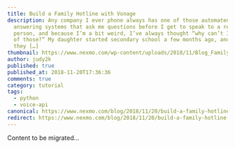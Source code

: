 ```yaml
---
title: Build a Family Hotline with Vonage
description: Any company I ever phone always has one of those automated
  answering systems that ask me questions before I get to speak to a real
  person, and because I’m a bit weird, I’ve always thought “why can’t I have one
  of those?” My daughter started secondary school a few months ago, and the form
  they […]
thumbnail: https://www.nexmo.com/wp-content/uploads/2018/11/Blog_Family-Hotline_1200x600.png
author: judy2k
published: true
published_at: 2018-11-20T17:36:36
comments: true
category: tutorial
tags:
  - python
  - voice-api
canonical: https://www.nexmo.com/blog/2018/11/20/build-a-family-hotline-dr
redirect: https://www.nexmo.com/blog/2018/11/20/build-a-family-hotline-dr
---
```

Content to be migrated...